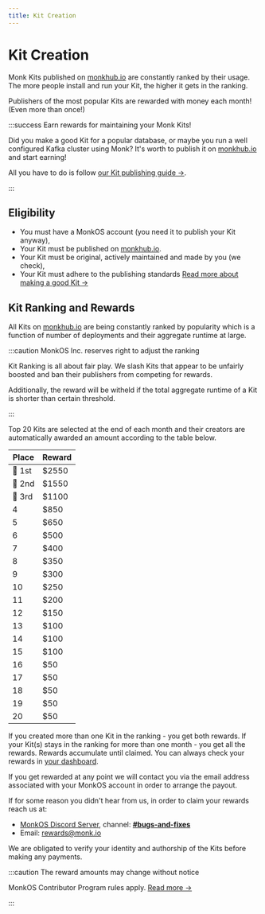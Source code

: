 ```yaml
---
title: Kit Creation
---
```


# Kit Creation

Monk Kits published on [monkhub.io](https://monkhub.io) are constantly ranked by their usage. The more people install and run your Kit, the higher it gets in the ranking. 

Publishers of the most popular Kits are rewarded with money each month! (Even more than once!)

:::success Earn rewards for maintaining your Monk Kits!

Did you make a good Kit for a popular database, or maybe you run a well configured Kafka cluster using Monk?
It's worth to publish it on [monkhub.io](https://monkhub.io) and start earning!

All you have to do is follow [our Kit publishing guide &#8594;](#).

:::

## Eligibility

- You must have a MonkOS account (you need it to publish your Kit anyway), 
- Your Kit must be published on [monkhub.io](https://monkhub.io).
- Your Kit must be original, actively maintained and made by you (we check),
- Your Kit must adhere to the publishing standards [Read more about making a good Kit &#8594;](#)
<!-- FIXME: we need the publishing standards. The above just links to the top of the page -->

## Kit Ranking and Rewards 

All Kits on [monkhub.io](https://monkhub.io) are being constantly ranked by popularity which is a function of number of deployments and their aggregate runtime at large.

:::caution MonkOS Inc. reserves right to adjust the ranking

Kit Ranking is all about fair play. We slash Kits that appear to be unfairly boosted and ban their publishers from competing for rewards.

Additionally, the reward will be witheld if the total aggregate runtime of a Kit is shorter than certain threshold.

:::

Top 20 Kits are selected at the end of each month and their creators are automatically awarded an amount according to the table below.

| Place | Reward |
| ----- | ------ |
| 🥇 1st | $2550  |
| 🥈 2nd | $1550  |
| 🥉 3rd | $1100  |
| 4     | $850   |
| 5     | $650   |
| 6     | $500   |
| 7     | $400   |
| 8     | $350   |
| 9     | $300   |
| 10    | $250   |
| 11    | $200   |
| 12    | $150   |
| 13    | $100   |
| 14    | $100   |
| 15    | $100   |
| 16    | $50    |
| 17    | $50    |
| 18    | $50    |
| 19    | $50    |
| 20    | $50    |

If you created more than one Kit in the ranking - you get both rewards. If your Kit(s) stays in the ranking for more than one month - you get all the rewards. Rewards accumulate until claimed. You can always check your rewards in [your dashboard](#).

If you get rewarded at any point we will contact you via the email address associated with your MonkOS account in order to arrange the payout.

If for some reason you didn't hear from us, in order to claim your rewards reach us at:
- [MonkOS Discord Server](https://discord.gg/monk-io), channel: **[#bugs-and-fixes](https://discord.com/channels/760852235000348703/760855409992531998)**
- Email: [rewards@monk.io](mailto:rewards@monk.io)

We are obligated to verify your identity and authorship of the Kits before making any payments.

:::caution The reward amounts may change without notice

MonkOS Contributor Program rules apply. [Read more &#8594;](.)

:::




